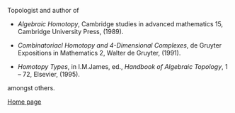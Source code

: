 Topologist and author of 

* _Algebraic Homotopy_, Cambridge studies in advanced mathematics 15, Cambridge University Press, (1989). 

* _Combinatoriacl Homotopy and 4-Dimensional Complexes_, de Gruyter Expositions in Mathematics 2, Walter de Gruyter, (1991).

*  _Homotopy Types_, in I.M.James, ed., _Handbook of Algebraic Topology_, 1 – 
72, Elsevier, (1995).

amongst others.

[Home page](http://www.mpim-bonn.mpg.de/Research/People/Senior+Researchers/Baues,+H.-J./)